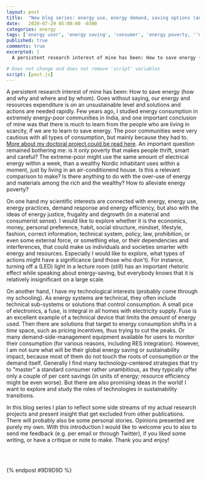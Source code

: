 ```yaml
---
layout: post
title:  "New blog series: energy use, energy demand, saving options (and other stuff)"
date:   2020-07-29 05:00:00 -0300
categories: energy
tags: ['energy user', 'energy saving', 'consumer', 'energy poverty, ''new blog', 'research' ]
published: true
comments: true
excerpted: |
  A persistent research interest of mine has been: How to save energy (how and why and where and by whom). Goes without saying, our energy and resources expenditure is on an unsustainable level and solutions and actions are needed rapidly. Few years ago, I studied energy consumption in extremely ---

# Does not change and does not remove 'script' variables
script: [post.js]
---
```

 A persistent research interest of mine has been: How to save energy (how and why and where and by whom). Goes without saying, our energy and resources expenditure is on an unsustainable level and solutions and actions are needed rapidly. Few years ago, I studied energy consumption in extremely energy-poor communities in India, and one important conclusion of mine was that there is much to learn from the people who are living in scarcity, if we are to learn to save energy. The poor communities were very cautious with all types of consumption, but mainly because they had to. [More about my doctoral project could be read here](http://sininumminen.fi/Projects/). An important question remained bothering me: is it only poverty that makes people thrift, smart and careful? The extreme-poor might use the same amount of electrical energy within a week, than a wealthy Nordic inhabitant uses within a moment, just by living in an air-conditionend house. Is this a relevant comparison to make? Is there anything to do with the over-use of energy and materials among the rich and the wealthy? How to alleviate energy poverty?

On one hand my scientific interests are connected with energy, energy use, energy practices, demand response and energy efficiency, but also with the ideas of energy justice, frugality and degrowth (in a material and consumerist sense). I would like to explore whether it is the economics, money, personal preference, habit, social structure, mindset, lifestyle, fashion, correct information, technical system, policy, law, prohibition, or even some external force, or something else, or their dependencies and interferences, that could make us individuals and societies smarter with energy and resources. Especially I would like to explore, what types of actions might have a significance (and those who don't). For instance, turning off a (LED) light in a lecture room (still) has an important rhetoric effect while speaking about energy-saving, but everybody knows that it is relatively insignificant on a large scale.

On another hand, I have my technological interests (probably come through my schooling). As energy systems are technical, they often include technical sub-systems or solutions that control consumption. A small pice of electronics, a fuse, is integral in all homes with electricity supply. Fuse is an excellent example of a technical device that limits the <i>amount</i> of energy used. Then there are solutions that target to energy consumption shifts in a <i>time</i> space, such as pricing incentives, thus trying to cut the peaks. Or many demand-side-management equipment available for users to monitor their consumption (for various reasons, including RES integration). However, I am not sure what will be their global energy saving or sustainability impact, because most of them do not touch the roots of consumption or the demand itself. Generally I find many technology-centered strategies that try to "master" a standard consumer rather unambitious, as they typically offer only a couple of per cent savings (in units of energy; resource efficiency might be even worse). But there are also promising ideas in the world! I want to explore and study the roles of technologies in sustainability transitions.

In this blog series I plan to reflect some side streams of my actual research projects and present insight that get excluded from other publications. There will probably also be some personal stories. Opinions presented are purely my own. With this introduction I would like to welcome you to also to send me feedback (e.g. per email or through Twitter), if you liked some writing, or have a critique or note to make. Thank you and enjoy!

<div style="clear:both;"></div>
<br>


<div style="clear:both;"></div>
<br>

{% endpost #9D9D9D %}
